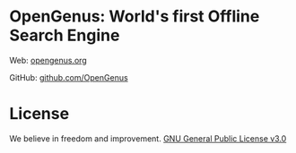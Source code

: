 # OpenGenus: World's first Offline Search Engine

Web: [opengenus.org](http://opengenus.org)

GitHub: [github.com/OpenGenus](https://github.com/OpenGenus)

# License
We believe in freedom and improvement. [GNU General Public License v3.0](https://github.com/AdiChat/search/blob/master/LICENSE)